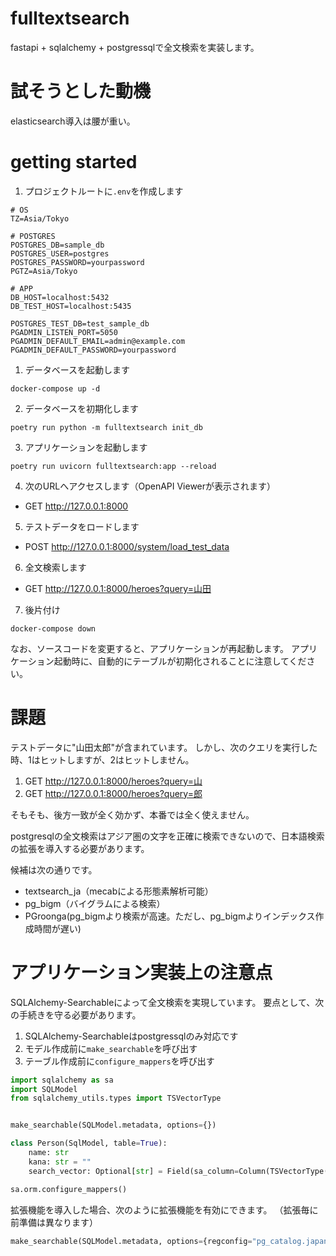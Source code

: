 # fulltextsearch
fastapi + sqlalchemy + postgressqlで全文検索を実装します。

# 試そうとした動機

elasticsearch導入は腰が重い。

# getting started

1. プロジェクトルートに`.env`を作成します

```
# OS
TZ=Asia/Tokyo

# POSTGRES
POSTGRES_DB=sample_db
POSTGRES_USER=postgres
POSTGRES_PASSWORD=yourpassword
PGTZ=Asia/Tokyo

# APP
DB_HOST=localhost:5432
DB_TEST_HOST=localhost:5435

POSTGRES_TEST_DB=test_sample_db
PGADMIN_LISTEN_PORT=5050
PGADMIN_DEFAULT_EMAIL=admin@example.com
PGADMIN_DEFAULT_PASSWORD=yourpassword

```

1. データベースを起動します

``` shell
docker-compose up -d
```

2. データベースを初期化します

``` shell
poetry run python -m fulltextsearch init_db
```

3. アプリケーションを起動します

``` shell
poetry run uvicorn fulltextsearch:app --reload
```

4. 次のURLへアクセスします（OpenAPI Viewerが表示されます）
- GET http://127.0.0.1:8000

5. テストデータをロードします
- POST http://127.0.0.1:8000/system/load_test_data

6. 全文検索します
- GET http://127.0.0.1:8000/heroes?query=山田

7. 後片付け

``` shell
docker-compose down
```

なお、ソースコードを変更すると、アプリケーションが再起動します。
アプリケーション起動時に、自動的にテーブルが初期化されることに注意してください。

# 課題

テストデータに"山田太郎"が含まれています。
しかし、次のクエリを実行した時、1はヒットしますが、2はヒットしません。

1. GET http://127.0.0.1:8000/heroes?query=山
2. GET http://127.0.0.1:8000/heroes?query=郎

そもそも、後方一致が全く効かず、本番では全く使えません。

postgresqlの全文検索はアジア圏の文字を正確に検索できないので、日本語検索の拡張を導入する必要があります。

候補は次の通りです。

- textsearch_ja（mecabによる形態素解析可能）
- pg_bigm（バイグラムによる検索）
- PGroonga(pg_bigmより検索が高速。ただし、pg_bigmよりインデックス作成時間が遅い)

# アプリケーション実装上の注意点

SQLAlchemy-Searchableによって全文検索を実現しています。
要点として、次の手続きを守る必要があります。

1. SQLAlchemy-Searchableはpostgressqlのみ対応です
2. モデル作成前に`make_searchable`を呼び出す
3. テーブル作成前に`configure_mappers`を呼び出す

``` python
import sqlalchemy as sa
import SQLModel
from sqlalchemy_utils.types import TSVectorType


make_searchable(SQLModel.metadata, options={})

class Person(SqlModel, table=True):
    name: str
    kana: str = ""
    search_vector: Optional[str] = Field(sa_column=Column(TSVectorType(name, kana))

sa.orm.configure_mappers()
```

拡張機能を導入した場合、次のように拡張機能を有効にできます。
（拡張毎に前準備は異なります）

``` python
make_searchable(SQLModel.metadata, options={regconfig="pg_catalog.japanese"})
```
